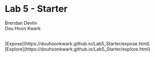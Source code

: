 # Lab 5 - Starter
Brendan Devlin <br>
Dou Hoon Kwark

<br>
[Expose](https://douhoonkwark.github.io/Lab5_Starter/expose.html) <br>
[Explore](https://douhoonkwark.github.io/Lab5_Starter/explore.html)
